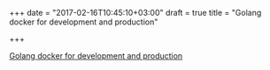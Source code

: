 +++
date = "2017-02-16T10:45:10+03:00"
draft = true
title = "Golang docker for development and production"

+++

<p><a href="https://medium.com/@McMenemy/golang-docker-for-development-and-production-ce3ad4e69673">Golang docker for development and production</a></p>
